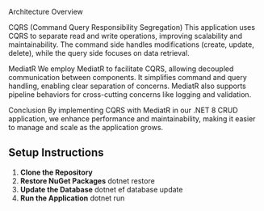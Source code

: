 Architecture Overview

CQRS (Command Query Responsibility Segregation)
This application uses CQRS to separate read and write operations, improving scalability and maintainability. The command side handles modifications (create, update, delete), while the query side focuses on data retrieval.

MediatR
We employ MediatR to facilitate CQRS, allowing decoupled communication between components. It simplifies command and query handling, enabling clear separation of concerns. MediatR also supports pipeline behaviors for cross-cutting concerns like logging and validation.

Conclusion
By implementing CQRS with MediatR in our .NET 8 CRUD application, we enhance performance and maintainability, making it easier to manage and scale as the application grows.

## Setup Instructions

1. **Clone the Repository**
2. **Restore NuGet Packages**
   dotnet restore
3. **Update the Database**
   dotnet ef database update
4. **Run the Application**
   dotnet run

